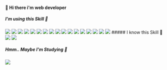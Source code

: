 
#### 👋 Hi there i'm web developer

##### I'm using this Skill 💬
<span>
<img src="https://img.shields.io/badge/JAVA-007396?style=flat-square&logo=JAVA&logoColor=white">
<img src="https://img.shields.io/badge/Spring-6DB33F?style=flat-square&logo=Spring&logoColor=white">
<img src="https://img.shields.io/badge/javascript-F7DF1E?style=flat-square&logo=javascript&logoColor=black">
<img src="https://img.shields.io/badge/jquery-0769AD?style=flat-square&logo=jquery&logoColor=white">
<img src="https://img.shields.io/badge/postgresql-003545?style=flat-square&logo=postgresql&logoColor=white">
<img src="https://img.shields.io/badge/vue.js-4FC08D?style=flat-square&logo=vue.js&logoColor=white">
<img src="https://img.shields.io/badge/angular.js-F80000?style=flat-square&logo=angular&logoColor=white">
<img src="https://img.shields.io/badge/html-E34F26?style=flat-square&logo=html5&logoColor=white">
<img src="https://img.shields.io/badge/css-1572B6?style=flat-square&logo=css3&logoColor=white">
<img src="https://img.shields.io/badge/JSP-F7DF1E?style=flat-square&logo=JSP&logoColor=white">
<img src="https://img.shields.io/badge/oracle-F80000?style=flat-square&logo=oracle&logoColor=white">
<img src="https://img.shields.io/badge/SpringBoot-6DB33F?style=flat-square&logo=SpringBoot&logoColor=white">
<img src="https://img.shields.io/badge/TypeScript-F7DF1E?style=flat-square&logo=TypeScript&logoColor=black">
<img src="https://img.shields.io/badge/NuxtJS-6DB33F?style=flat-square&logo=Nuxt.js&logoColor=white">
<img src="https://img.shields.io/badge/SCSS-F7DF1E?style=flat-square&logo=Sass&logoColor=black">
<img src="https://img.shields.io/badge/github-181717?style=flat-square&logo=github&logoColor=white">
<img src="https://img.shields.io/badge/bootstrap-7952B3?style=flat-square&logo=bootstrap&logoColor=white">
</span>
##### I know this Skill 🤔
<span>
<img src="https://img.shields.io/badge/AWS-232F3E?style=flat-square&logo=aws&logoColor=white">
<img src="https://img.shields.io/badge/Apache Tomcat-F8DC75?style=flat-square&logo=apachetomcat&logoColor=white">
</span>

##### Hmm.. Maybe I'm Studying 🌱
<img src="https://img.shields.io/badge/Swift-F05138?style=flat-square&logo=Swift&logoColor=white"/>


<!-- <img src="https://img.shields.io/badge/linux-FCC624?style=flat-square&logo=linux&logoColor=black"> -->
<!--
**knm8643/knm8643** is a ✨ _special_ ✨ repository because its `README.md` (this file) appears on your GitHub profile.

Here are some ideas to get you started:

- 🔭 I’m currently working on ...
- 🌱 I’m currently learning ...
- 👯 I’m looking to collaborate on ...
- 🤔 I’m looking for help with ...
- 💬 Ask me about ...
- 📫 How to reach me: ...
- 😄 Pronouns: ...
- ⚡ Fun fact: ...
-->
